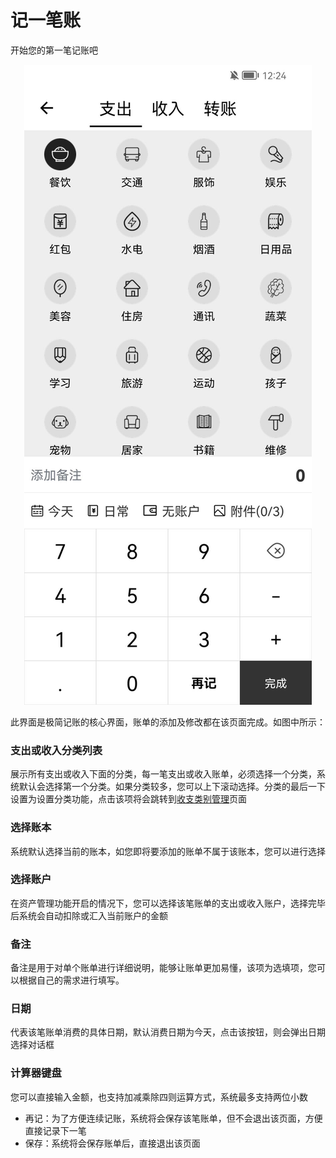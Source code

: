 # 记一笔账

开始您的第一笔记账吧

<div align="center">

<img src="../.gitbook/assets/2B65850E3E36FCFE9654F0E8008BAD6D 拷贝.jpg" alt="添加账单">

</div>

此界面是极简记账的核心界面，账单的添加及修改都在该页面完成。如图中所示：

### 支出或收入分类列表

展示所有支出或收入下面的分类，每一笔支出或收入账单，必须选择一个分类，系统默认会选择第一个分类。如果分类较多，您可以上下滚动选择。分类的最后一下设置为设置分类功能，点击该项将会跳转到[收支类别管理](shou-zhi-lei-bie-guan-li.md)页面

### 选择账本

系统默认选择当前的账本，如您即将要添加的账单不属于该账本，您可以进行选择

### 选择账户

在资产管理功能开启的情况下，您可以选择该笔账单的支出或收入账户，选择完毕后系统会自动扣除或汇入当前账户的金额

### 备注

备注是用于对单个账单进行详细说明，能够让账单更加易懂，该项为选填项，您可以根据自己的需求进行填写。

### 日期

代表该笔账单消费的具体日期，默认消费日期为今天，点击该按钮，则会弹出日期选择对话框

### 计算器键盘

您可以直接输入金额，也支持加减乘除四则运算方式，系统最多支持两位小数

* 再记：为了方便连续记账，系统将会保存该笔账单，但不会退出该页面，方便直接记录下一笔
* 保存：系统将会保存账单后，直接退出该页面
